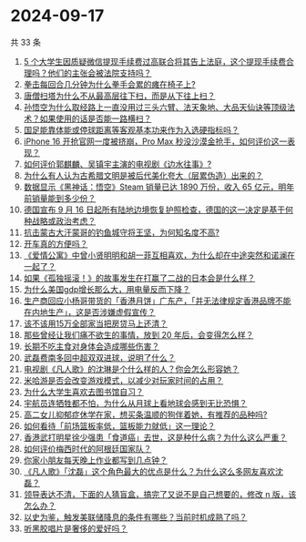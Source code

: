 # 2024-09-17

共 33 条

<!-- BEGIN -->
<!-- 最后更新时间 Tue Sep 17 2024 01:21:58 GMT+0800 (China Standard Time) -->

1. [5 个大学生因质疑微信提现手续费过高联合将其告上法庭，这个提现手续费合理吗？他们的主张会被法院支持吗？](https://www.zhihu.com/question/667033409)
1. [拳击每回合几分钟为什么拳手会累的瘫在椅子上?](https://www.zhihu.com/question/350355998)
1. [唐僧扫塔为什么不从最高层往下扫，而是从下往上扫？](https://www.zhihu.com/question/22432296)
1. [孙悟空为什么取经路上一直没用过三头六臂、法天象地、大品天仙诀等顶级法术？如果使用的话是否能一路横扫？](https://www.zhihu.com/question/596192038)
1. [国足能靠体能或停球距离等客观基本功来作为入选硬指标吗？](https://www.zhihu.com/question/667264337)
1. [iPhone 16 开抢官网一度被挤崩，Pro Max 秒没沙漠金抢手，如何评价这一表现？](https://www.zhihu.com/question/667123964)
1. [如何评价郭麒麟、吴镇宇主演的电视剧《边水往事》?](https://www.zhihu.com/question/664306657)
1. [为什么有人认为古希腊文明是被后代美化夸大（层累伪造）出来的？](https://www.zhihu.com/question/320714892)
1. [数据显示《黑神话：悟空》Steam 销量已达 1890 万份，收入 65 亿元，明年前销量能到多少份？](https://www.zhihu.com/question/667033316)
1. [德国宣布 9 月 16 日起所有陆地边境恢复护照检查，德国的这一决定是基于何种战略或政治考虑？](https://www.zhihu.com/question/666823941)
1. [抗击蒙古大汗蒙哥的钓鱼城守将王坚，为何知名度不高?](https://www.zhihu.com/question/666028486)
1. [开车真的方便吗？](https://www.zhihu.com/question/563252654)
1. [《爱情公寓》中曾小贤明明和胡一菲互相喜欢，为什么却在中途突然和诺澜在一起了？](https://www.zhihu.com/question/371857007)
1. [如果《孤独摇滚！》的故事发生在打赢了二战的日本会是什么样？](https://www.zhihu.com/question/657415988)
1. [为什么美国gdp增长那么大，用电量反而下降？](https://www.zhihu.com/question/648801148)
1. [生产商回应小杨哥带货的「香港月饼」广东产，「并无法律规定香港品牌不能在内地生产」，这是否涉嫌虚假宣传？](https://www.zhihu.com/question/667297522)
1. [该不该用15万全部家当把房贷马上还清？](https://www.zhihu.com/question/272123170)
1. [那些曾经让我们痛不欲生的事情，放到 20 年后，会变得怎么样？](https://www.zhihu.com/question/666989943)
1. [长期不吃主食对身体会造成哪些伤害？](https://www.zhihu.com/question/568460385)
1. [武磊费南多回中超双双进球，说明了什么？](https://www.zhihu.com/question/667085430)
1. [电视剧《凡人歌》的沈琳是个什么样的人？你会怎么形容她？](https://www.zhihu.com/question/666722975)
1. [米哈游是否会改变游戏模式，以减少对玩家时间的占用？](https://www.zhihu.com/question/667260344)
1. [为什么大学生喜欢去图书馆自习？](https://www.zhihu.com/question/572411670)
1. [宇航员连牺牲都不怕，为什么从月球上看地球会感到无比恐惧？](https://www.zhihu.com/question/614568529)
1. [高二女儿抑郁症休学在家，想买条温顺的狗伴着她，有推荐的品种吗?](https://www.zhihu.com/question/658086083)
1. [如何看待「前场篮板率低，篮板能力就低」这一理论？](https://www.zhihu.com/question/666930242)
1. [香港武打明星徐少强患「食道癌」去世，这是种什么病？为什么这么严重？](https://www.zhihu.com/question/667251204)
1. [如何评价梅西时代的阿根廷国家队？](https://www.zhihu.com/question/319077161)
1. [你家小朋友每天晚上作业都写到几点钟？](https://www.zhihu.com/question/667193198)
1. [《凡人歌》「沈磊」这个角色最大的优点是什么？为什么这么多网友喜欢沈磊？](https://www.zhihu.com/question/667184789)
1. [领导表达不清，下面的人猜盲盒，搞完了又说不是自己想要的，修改 n 版，该怎么办？](https://www.zhihu.com/question/666753786)
1. [以史为鉴，触发美联储降息的条件有哪些？当前时机成熟了吗？](https://www.zhihu.com/question/667158664)
1. [听黑胶唱片是奢侈的爱好吗？](https://www.zhihu.com/question/617403541)

<!-- END -->
